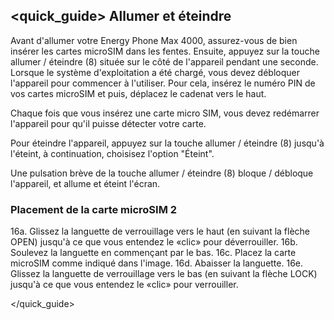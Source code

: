 ## <quick_guide> Allumer et éteindre

Avant d'allumer votre Energy Phone Max 4000, assurez-vous de bien insérer les cartes microSIM dans les fentes. Ensuite, appuyez sur la touche allumer / éteindre (8) située sur le côté de l'appareil pendant une seconde. Lorsque le système d'exploitation a été chargé, vous devez débloquer l'appareil pour commencer à l'utiliser.  Pour cela, insérez le numéro PIN de vos cartes microSIM et puis, déplacez le cadenat vers le haut.

Chaque fois que vous insérez une carte micro SIM, vous devez redémarrer l'appareil pour qu'il puisse détecter votre carte.

Pour éteindre l'appareil, appuyez sur la touche allumer / éteindre (8) jusqu'à l'éteint, à continuation, choisisez l'option "Éteint".

Une pulsation brève de la touche allumer / éteindre (8) bloque / débloque l'appareil, et allume et éteint l'écran.

### Placement de la carte microSIM 2

16a. Glissez la languette de verrouillage vers le haut (en suivant la flèche OPEN) jusqu'à ce que vous entendez le «clic» pour déverrouiller.
16b. Soulevez la languette en commençant par le bas.
16c. Placez la carte microSIM comme indiqué dans l'image.
16d. Abaisser la languette.
16e. Glissez la languette de verrouillage vers le bas (en suivant la flèche LOCK) jusqu'à ce que vous entendez le «clic» pour verrouiller.

</quick_guide>
